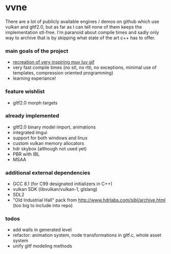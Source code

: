 # vvne
There are a lot of publicly available engines / demos on github which use vulkan and gltf2.0, but as far as I can tell none of them keeps the implementation stl-free. I'm paranoid about compile times and sadly only way to archive that is by skipping what state of the art c++ has to offer.
### main goals of the project
- [recreation of very inspiring muv luv gif](https://thumbs.gfycat.com/HelplessRealAlbacoretuna-size_restricted.gif)
- very fast compile times (no stl, no rtti, no exceptions, minimal use of templates, compression oriented programming)
- learning experiance!
### feature wishlist
- gltf2.0 morph targets
### already implemented
- gltf2.0 binary model import, animations
- integrated imgui
- support for both windows and linux
- custom vulkan memory allocators
- hdr skybox (although not used yet)
- PBR with IBL
- MSAA
### additional external dependencies
- GCC 8.1 (for C99 designated initializers in C++)
- vulkan SDK (libvulkan/vulkan-1, glslang)
- SDL2
- "Old Industrial Hall" pack from http://www.hdrlabs.com/sibl/archive.html (too big to include into repo)
### todos
- add walls in generated level
- refactor: animation system, node transformations in gltf.c, whole asset system
- unify gltf modeling methods
